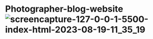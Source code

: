 # Photographer-blog-website![screencapture-127-0-0-1-5500-index-html-2023-08-19-11_35_19](https://github.com/Rahil220/Photographer-blog-website/assets/128123047/b83a04d6-4ddc-4cd8-92c4-d4720524d160)
